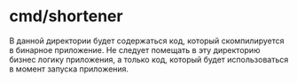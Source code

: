 # cmd/shortener

В данной директории будет содержаться код, который скомпилируется в бинарное приложение.
Не следует помещать в эту директорию бизнес логику приложения, а только код, который будет использоваться в момент запуска приложения.